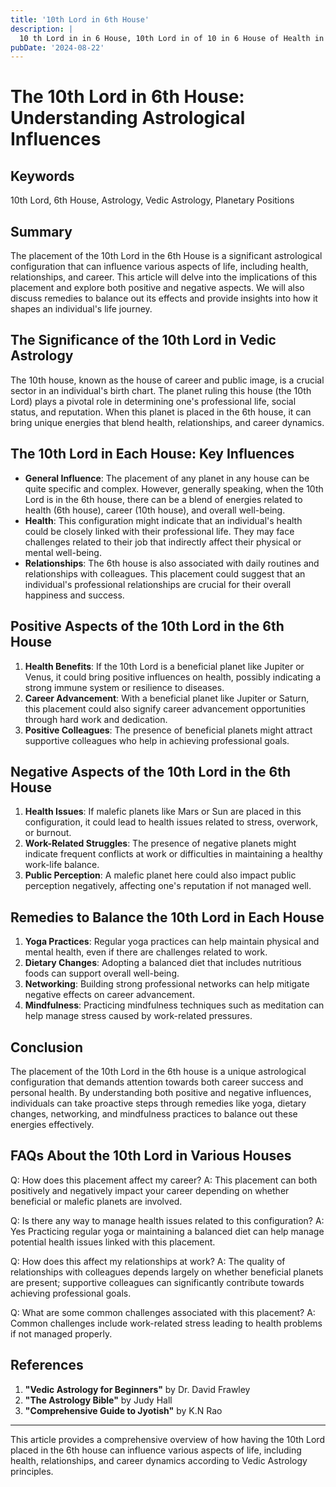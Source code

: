 ```yaml
---
title: '10th Lord in 6th House'
description: |
  10 th Lord in in 6 House, 10th Lord in of 10 in 6 House of Health in Vedic astrology
pubDate: '2024-08-22'
---
```


# The 10th Lord in 6th House: Understanding Astrological Influences

## Keywords
10th Lord, 6th House, Astrology, Vedic Astrology, Planetary Positions

## Summary
The placement of the 10th Lord in the 6th House is a significant astrological configuration that can influence various aspects of life, including health, relationships, and career. This article will delve into the implications of this placement and explore both positive and negative aspects. We will also discuss remedies to balance out its effects and provide insights into how it shapes an individual's life journey.

## The Significance of the 10th Lord in Vedic Astrology
The 10th house, known as the house of career and public image, is a crucial sector in an individual's birth chart. The planet ruling this house (the 10th Lord) plays a pivotal role in determining one's professional life, social status, and reputation. When this planet is placed in the 6th house, it can bring unique energies that blend health, relationships, and career dynamics.

## The 10th Lord in Each House: Key Influences
- **General Influence**: The placement of any planet in any house can be quite specific and complex. However, generally speaking, when the 10th Lord is in the 6th house, there can be a blend of energies related to health (6th house), career (10th house), and overall well-being.
- **Health**: This configuration might indicate that an individual's health could be closely linked with their professional life. They may face challenges related to their job that indirectly affect their physical or mental well-being.
- **Relationships**: The 6th house is also associated with daily routines and relationships with colleagues. This placement could suggest that an individual's professional relationships are crucial for their overall happiness and success.

## Positive Aspects of the 10th Lord in the 6th House
1. **Health Benefits**: If the 10th Lord is a beneficial planet like Jupiter or Venus, it could bring positive influences on health, possibly indicating a strong immune system or resilience to diseases.
2. **Career Advancement**: With a beneficial planet like Jupiter or Saturn, this placement could also signify career advancement opportunities through hard work and dedication.
3. **Positive Colleagues**: The presence of beneficial planets might attract supportive colleagues who help in achieving professional goals.

## Negative Aspects of the 10th Lord in the 6th House
1. **Health Issues**: If malefic planets like Mars or Sun are placed in this configuration, it could lead to health issues related to stress, overwork, or burnout.
2. **Work-Related Struggles**: The presence of negative planets might indicate frequent conflicts at work or difficulties in maintaining a healthy work-life balance.
3. **Public Perception**: A malefic planet here could also impact public perception negatively, affecting one's reputation if not managed well.

## Remedies to Balance the 10th Lord in Each House
1. **Yoga Practices**: Regular yoga practices can help maintain physical and mental health, even if there are challenges related to work.
2. **Dietary Changes**: Adopting a balanced diet that includes nutritious foods can support overall well-being.
3. **Networking**: Building strong professional networks can help mitigate negative effects on career advancement.
4. **Mindfulness**: Practicing mindfulness techniques such as meditation can help manage stress caused by work-related pressures.

## Conclusion
The placement of the 10th Lord in the 6th house is a unique astrological configuration that demands attention towards both career success and personal health. By understanding both positive and negative influences, individuals can take proactive steps through remedies like yoga, dietary changes, networking, and mindfulness practices to balance out these energies effectively.

## FAQs About the 10th Lord in Various Houses
Q: How does this placement affect my career?
A: This placement can both positively and negatively impact your career depending on whether beneficial or malefic planets are involved.

Q: Is there any way to manage health issues related to this configuration?
A: Yes Practicing regular yoga or maintaining a balanced diet can help manage potential health issues linked with this placement.

Q: How does this affect my relationships at work?
A: The quality of relationships with colleagues depends largely on whether beneficial planets are present; supportive colleagues can significantly contribute towards achieving professional goals.

Q: What are some common challenges associated with this placement?
A: Common challenges include work-related stress leading to health problems if not managed properly.

## References
1. **"Vedic Astrology for Beginners"** by Dr. David Frawley
2. **"The Astrology Bible"** by Judy Hall
3. **"Comprehensive Guide to Jyotish"** by K.N Rao

---

This article provides a comprehensive overview of how having the 10th Lord placed in the 6th house can influence various aspects of life, including health, relationships, and career dynamics according to Vedic Astrology principles.